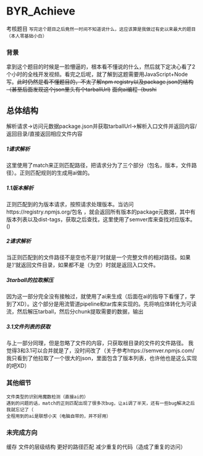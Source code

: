 # BYR_Achieve
考核题目
`写完这个题目之后竟然一时间不知道说什么，这应该算是我做过有史以来最大的题目（本人零基础小白）`
### 背景
拿到这个题目的时候是一脸懵逼的，根本看不懂说的什么，然后就下定决心看了2个小时的全栈开发视频。看完之后呢，就了解到这题需要用JavaScript+Node写。~~此时仍然是看不懂题目的，不太了解npm registry以及package.json的结构（甚至后面发现这个json里头有个tarballUrl)~~
~~面向ai编程（bushi~~
## 总体结构
解析请求->访问元数据package.json并获取tarballUrl->解析入口文件并返回内容/返回目录/直接返回相应文件内容

##### 1请求解析
这里使用了match来正则匹配路径，把请求分为了三个部分（包名，版本，文件路径）。正则匹配规则的生成用ai做的。
##### 1.1版本解析
正则匹配到的为版本请求，按照请求处理版本。当访问https://registry.npmjs.org/包名 ，就会返回所有版本的package元数据，其中有版本列表以及dist-tags，获取之后查找，这里使用了semver库来查找对应版本。()
##### 2请求解析
当正则匹配到的文件路径不是空也不是’/‘时就是一个完整文件的相对路径。如果是’/‘就返回文件目录，如果都不是（为空）时就是返回入口文件。
##### 3tarball的拉取解压
因为这一部分完全没有接触过，就使用了ai来生成（后面在ai的指导下看懂了，学到了XD）。这个部分是用流管道pipeline和tar库来实现的。先将响应体转化为可读流，然后解压tarball，然后分chunk提取需要的数据，输出
##### 3.1文件列表的获取
与上一部分同理，但是忽略了文件的内容，只获取根目录的文件的文件路径。
我觉得3和3.1可以合并就是了，没时间改了（关于参考https://semver.npmjs.com/ 我只看到了他拉取了一个很大的json，里面包含了版本列表，也许他也是这么实现的吧XD）
### 其他细节
	文件类型的识别用魔数检测（直接ai的）
	遇到的问题的话，match的正则匹配出现了很多次bug，让ai调了半天，还有一些bug解决之后我就忘记了（
	全程用到的ai是联想小天（电脑自带的，并不好用）
### 未完成方向
缓存
文件的层级结构
更好的路径匹配
减少重复的代码（造成了重复的访问）
